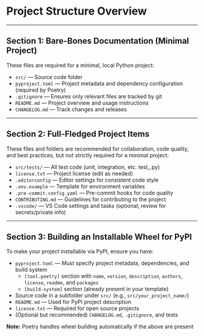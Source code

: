 # Project Structure Overview

---

## Section 1: Bare-Bones Documentation (Minimal Project)

These files are required for a minimal, local Python project:

- `src/` — Source code folder
- `pyproject.toml` — Project metadata and dependency configuration (required by Poetry)
- `.gitignore` — Ensures only relevant files are tracked by git
- `README.md` — Project overview and usage instructions
- `CHANGELOG.md` — Track changes and releases

---

## Section 2: Full-Fledged Project Items

These files and folders are recommended for collaboration, code quality, and best practices, but not strictly required for a minimal project:

- `src/tests/` — All test code (unit, integration, etc. test_<module>.py)
- `license.txt` — Project license (edit as needed)
- `.editorconfig` — Editor settings for consistent code style
- `.env.example` — Template for environment variables
- `.pre-commit-config.yaml` — Pre-commit hooks for code quality
- `CONTRIBUTING.md` — Guidelines for contributing to the project
- `.vscode/` — VS Code settings and tasks (optional; review for secrets/private info)

---

## Section 3: Building an Installable Wheel for PyPI

To make your project installable via PyPI, ensure you have:

- `pyproject.toml` — Must specify project metadata, dependencies, and build system
    - `[tool.poetry]` section with `name`, `version`, `description`, `authors`, `license`, `readme`, and `packages`
    - `[build-system]` section (already present in your template)
- Source code in a subfolder under `src/` (e.g., `src/your_project_name/`)
- `README.md` — Used for PyPI project description
- `license.txt` — Required for open source projects
- (Optional but recommended) `CHANGELOG.md`, `.gitignore`, and tests

**Note:** Poetry handles wheel building automatically if the above are present

